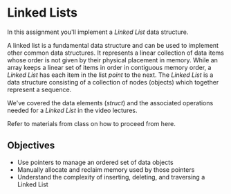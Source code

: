 # Linked Lists

In this assignment you'll implement a _Linked List_ data structure. 

A linked list is a fundamental data structure and can be used to implement other common data structures.  It represents a linear collection of data items whose order is not given by their physical placement in memory.  While an array keeps a linear set of items in order in contiguous memory order, a _Linked List_ has each item in the list _point_ to the next. The _Linked List_ is a data structure consisting of a collection of nodes (objects) which together represent a sequence.

We've covered the data elements (_struct_) and the associated operations needed for a _Linked List_ in the video lectures.

Refer to materials from class on how to proceed from here.

## Objectives

* Use pointers to manage an ordered set of data objects
* Manually allocate and reclaim memory used by those pointers
* Understand the complexity of inserting, deleting, and traversing a Linked List